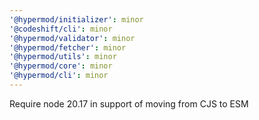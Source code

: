 ```yaml
---
'@hypermod/initializer': minor
'@codeshift/cli': minor
'@hypermod/validator': minor
'@hypermod/fetcher': minor
'@hypermod/utils': minor
'@hypermod/core': minor
'@hypermod/cli': minor
---
```


Require node 20.17 in support of moving from CJS to ESM
